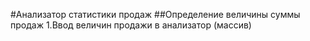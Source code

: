 #Анализатор статистики продаж
##Определение величины суммы продаж
1.Ввод величин продажи в анализатор (массив)
